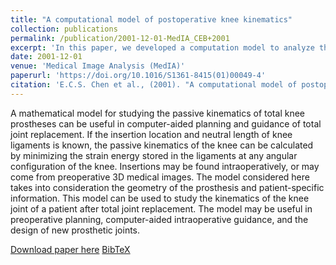 ```yaml
---
title: "A computational model of postoperative knee kinematics"
collection: publications
permalink: /publication/2001-12-01-MedIA_CEB+2001
excerpt: 'In this paper, we developed a computation model to analyze the forward-kinematics of the knee joint after total knee arthroplasty.'
date: 2001-12-01
venue: 'Medical Image Analysis (MedIA)'
paperurl: 'https://doi.org/10.1016/S1361-8415(01)00049-4'
citation: 'E.C.S. Chen et al., (2001). "A computational model of postoperative knee kinematics"; <i>Medical Image Analysis</i>. 5(4). pp. 317--330.'
---
```


A mathematical model for studying the passive kinematics of total knee prostheses can be useful in computer-aided planning and guidance of total joint replacement. If the insertion location and neutral length of knee ligaments is known, the passive kinematics of the knee can be calculated by minimizing the strain energy stored in the ligaments at any angular configuration of the knee. Insertions may be found intraoperatively, or may come from preoperative 3D medical images. The model considered here takes into consideration the geometry of the prosthesis and patient-specific information. This model can be used to study the kinematics of the knee joint of a patient after total joint replacement. The model may be useful in preoperative planning, computer-aided intraoperative guidance, and the design of new prosthetic joints.

[Download paper here](https://doi.org/10.1016/S1361-8415(01)00049-4) [BibTeX](./../files/bibtex/CEB+2001.bib)